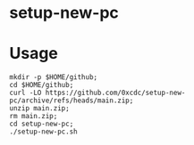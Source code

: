 # setup-new-pc
# Usage
```Shell
mkdir -p $HOME/github;
cd $HOME/github;
curl -LO https://github.com/0xcdc/setup-new-pc/archive/refs/heads/main.zip;
unzip main.zip;
rm main.zip;
cd setup-new-pc;
./setup-new-pc.sh
```
